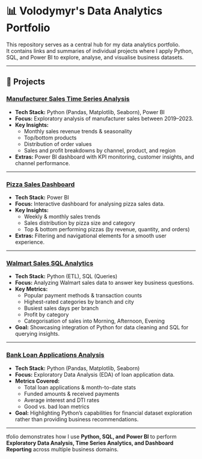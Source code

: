 # 📊 Volodymyr's Data Analytics Portfolio  

This repository serves as a central hub for my data analytics portfolio.  
It contains links and summaries of individual projects where I apply Python, SQL, and Power BI to explore, analyse, and visualise business datasets.  

---

## 🔹 Projects  

### [**Manufacturer Sales Time Series Analysis**](https://github.com/FykVolodymyr/sales-analytics-py-powerbi)  
- **Tech Stack:** Python (Pandas, Matplotlib, Seaborn), Power BI  
- **Focus:** Exploratory analysis of manufacturer sales between 2019–2023.  
- **Key Insights:**  
  - Monthly sales revenue trends & seasonality  
  - Top/bottom products  
  - Distribution of order values  
  - Sales and profit breakdowns by channel, product, and region  
- **Extras:** Power BI dashboard with KPI monitoring, customer insights, and channel performance.  

---

### [**Pizza Sales Dashboard**](https://github.com/FykVolodymyr/pizza-sales-performance-dashboard)
- **Tech Stack:** Power BI  
- **Focus:** Interactive dashboard for analysing pizza sales data.  
- **Key Insights:**  
  - Weekly & monthly sales trends  
  - Sales distribution by pizza size and category  
  - Top & bottom performing pizzas (by revenue, quantity, and orders)  
- **Extras:** Filtering and navigational elements for a smooth user experience.  

---

### [**Walmart Sales SQL Analytics**](https://github.com/FykVolodymyr/Walmart-SQL-Analytics)  
- **Tech Stack:** Python (ETL), SQL (Queries)  
- **Focus:** Analyzing Walmart sales data to answer key business questions.  
- **Key Metrics:**  
  - Popular payment methods & transaction counts  
  - Highest-rated categories by branch and city  
  - Busiest sales days per branch  
  - Profit by category  
  - Categorisation of sales into Morning, Afternoon, Evening  
- **Goal:** Showcasing integration of Python for data cleaning and SQL for querying insights.  

---
### [**Bank Loan Applications Analysis**](https://github.com/FykVolodymyr/bank-loan-applications-EDA)  
- **Tech Stack:** Python (Pandas, Matplotlib, Seaborn)  
- **Focus:** Exploratory Data Analysis (EDA) of loan application data.  
- **Metrics Covered:**  
  - Total loan applications & month-to-date stats  
  - Funded amounts & received payments  
  - Average interest and DTI rates  
  - Good vs. bad loan metrics  
- **Goal:** Highlighting Python’s capabilities for financial dataset exploration rather than providing business recommendations.
---
tfolio demonstrates how I use **Python, SQL, and Power BI** to perform **Exploratory Data Analysis, Time Series Analytics, and Dashboard Reporting** across multiple business domains.  
